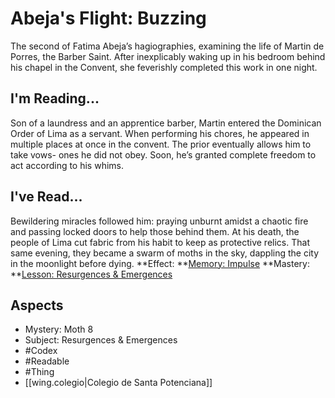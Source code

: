 # Abeja's Flight: Buzzing
The second of Fatima Abeja’s hagiographies, examining the life of Martin de Porres, the Barber Saint. After inexplicably waking up in his bedroom behind his chapel in the Convent, she feverishly completed this work in one night.
## I'm Reading...
Son of a laundress and an apprentice barber, Martin entered the Dominican Order of Lima as a servant. When performing his chores, he appeared in multiple places at once in the convent. The prior eventually allows him to take vows- ones he did not obey. Soon, he’s granted complete freedom to act according to his whims.
## I've Read...
Bewildering miracles followed him: praying unburnt amidst a chaotic fire and passing locked doors to help those behind them. At his death, the people of Lima cut fabric from his habit to keep as protective relics. That same evening, they became a swarm of moths in the sky, dappling the city in the moonlight before dying.
**Effect: **[Memory: Impulse](https://uadaf.theevilroot.xyz/rowenarium/element/mem.impulse)
**Mastery: **[Lesson: Resurgences & Emergences](https://uadaf.theevilroot.xyz/rowenarium/element/x.resurgences.emergences)
## Aspects
- Mystery: Moth 8
- Subject: Resurgences & Emergences
- #Codex
- #Readable
- #Thing
- [[wing.colegio|Colegio de Santa Potenciana]]
